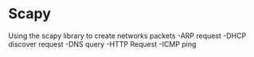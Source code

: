 # Scapy
Using the scapy library to create networks packets
-ARP request
-DHCP discover request
-DNS query
-HTTP Request
-ICMP ping
